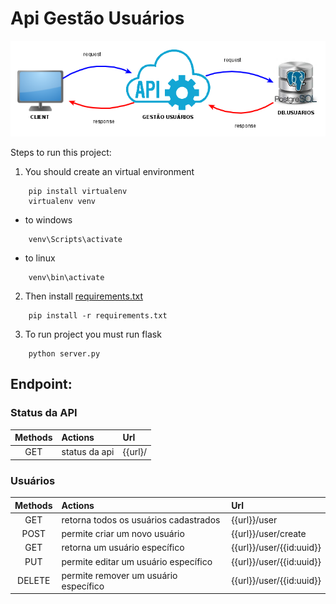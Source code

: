 # Api Gestão Usuários

![](arquitetura_simplificada.png)

Steps to run this project:

1. You should create an virtual environment
```shell
    pip install virtualenv
    virtualenv venv
```
- to windows
```shell
    venv\Scripts\activate
```

- to linux
```shell
    venv\bin\activate
```

2. Then install [requirements.txt](requirements.txt)
```shell
    pip install -r requirements.txt
```

3. To run project you must run flask
```shell
    python server.py
```


## Endpoint:


### Status da API
| Methods  | Actions                   | Url                                         |
|:--------:|:--------------------------|:--------------------------------------------|
| GET      | status da api             | {{url}/                                     |


### Usuários
| Methods  | Actions                                    | Url                            |
|:--------:|:-------------------------------------------|:-------------------------------|
| GET      | retorna todos os usuários cadastrados      | {{url}}/user                   |
| POST     | permite criar um novo usuário              | {{url}}/user/create            |
| GET      | retorna um usuário específico              | {{url}}/user/{{id:uuid}}       |
| PUT      | permite editar um usuário específico       | {{url}}/user/{{id:uuid}}       |
| DELETE   | permite remover um usuário específico      | {{url}}/user/{{id:uuid}}       |
